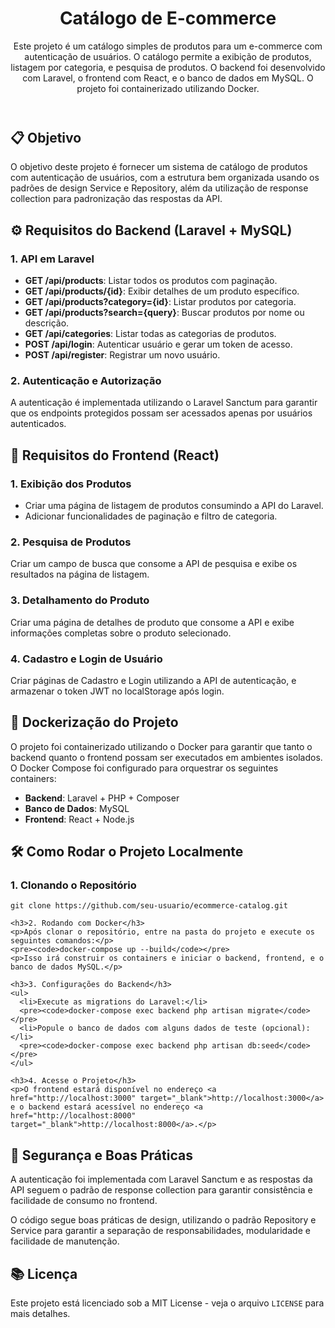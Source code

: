 <!DOCTYPE html>
<html lang="pt-br">
<head>
  <meta charset="UTF-8">
  <meta name="viewport" content="width=device-width, initial-scale=1.0">

</head>
<body>
  <header>
    <h1>Catálogo de E-commerce</h1>
    <p>Este projeto é um catálogo simples de produtos para um e-commerce com autenticação de usuários. O catálogo permite a exibição de produtos, listagem por categoria, e pesquisa de produtos. O backend foi desenvolvido com Laravel, o frontend com React, e o banco de dados em MySQL. O projeto foi containerizado utilizando Docker.</p>
  </header>
  
  <section>
    <h2>📋 Objetivo</h2>
    <p>O objetivo deste projeto é fornecer um sistema de catálogo de produtos com autenticação de usuários, com a estrutura bem organizada usando os padrões de design Service e Repository, além da utilização de response collection para padronização das respostas da API.</p>
  </section>

  <section>
    <h2>⚙️ Requisitos do Backend (Laravel + MySQL)</h2>
    <h3>1. API em Laravel</h3>
    <ul>
      <li><strong>GET /api/products</strong>: Listar todos os produtos com paginação.</li>
      <li><strong>GET /api/products/{id}</strong>: Exibir detalhes de um produto específico.</li>
      <li><strong>GET /api/products?category={id}</strong>: Listar produtos por categoria.</li>
      <li><strong>GET /api/products?search={query}</strong>: Buscar produtos por nome ou descrição.</li>
      <li><strong>GET /api/categories</strong>: Listar todas as categorias de produtos.</li>
      <li><strong>POST /api/login</strong>: Autenticar usuário e gerar um token de acesso.</li>
      <li><strong>POST /api/register</strong>: Registrar um novo usuário.</li>
    </ul>
    <h3>2. Autenticação e Autorização</h3>
    <p>A autenticação é implementada utilizando o Laravel Sanctum para garantir que os endpoints protegidos possam ser acessados apenas por usuários autenticados.</p>
  </section>

  <section>
    <h2>🎨 Requisitos do Frontend (React)</h2>
    <h3>1. Exibição dos Produtos</h3>
    <ul>
      <li>Criar uma página de listagem de produtos consumindo a API do Laravel.</li>
      <li>Adicionar funcionalidades de paginação e filtro de categoria.</li>
    </ul>
    <h3>2. Pesquisa de Produtos</h3>
    <p>Criar um campo de busca que consome a API de pesquisa e exibe os resultados na página de listagem.</p>
    <h3>3. Detalhamento do Produto</h3>
    <p>Criar uma página de detalhes de produto que consome a API e exibe informações completas sobre o produto selecionado.</p>
    <h3>4. Cadastro e Login de Usuário</h3>
    <p>Criar páginas de Cadastro e Login utilizando a API de autenticação, e armazenar o token JWT no localStorage após login.</p>
  </section>

  <section>
    <h2>🐳 Dockerização do Projeto</h2>
    <p>O projeto foi containerizado utilizando o Docker para garantir que tanto o backend quanto o frontend possam ser executados em ambientes isolados. O Docker Compose foi configurado para orquestrar os seguintes containers:</p>
    <ul>
      <li><strong>Backend</strong>: Laravel + PHP + Composer</li>
      <li><strong>Banco de Dados</strong>: MySQL</li>
      <li><strong>Frontend</strong>: React + Node.js</li>
    </ul>
  </section>

  <section>
    <h2>🛠️ Como Rodar o Projeto Localmente</h2>
    <h3>1. Clonando o Repositório</h3>
    <pre><code>git clone https://github.com/seu-usuario/ecommerce-catalog.git</code></pre>
    
    <h3>2. Rodando com Docker</h3>
    <p>Após clonar o repositório, entre na pasta do projeto e execute os seguintes comandos:</p>
    <pre><code>docker-compose up --build</code></pre>
    <p>Isso irá construir os containers e iniciar o backend, frontend, e o banco de dados MySQL.</p>
    
    <h3>3. Configurações do Backend</h3>
    <ul>
      <li>Execute as migrations do Laravel:</li>
      <pre><code>docker-compose exec backend php artisan migrate</code></pre>
      <li>Popule o banco de dados com alguns dados de teste (opcional):</li>
      <pre><code>docker-compose exec backend php artisan db:seed</code></pre>
    </ul>

    <h3>4. Acesse o Projeto</h3>
    <p>O frontend estará disponível no endereço <a href="http://localhost:3000" target="_blank">http://localhost:3000</a> e o backend estará acessível no endereço <a href="http://localhost:8000" target="_blank">http://localhost:8000</a>.</p>
  </section>

  <section>
    <h2>🔐 Segurança e Boas Práticas</h2>
    <p>A autenticação foi implementada com Laravel Sanctum e as respostas da API seguem o padrão de response collection para garantir consistência e facilidade de consumo no frontend.</p>
    <p>O código segue boas práticas de design, utilizando o padrão Repository e Service para garantir a separação de responsabilidades, modularidade e facilidade de manutenção.</p>
  </section>

  <section>
    <h2>📚 Licença</h2>
    <p>Este projeto está licenciado sob a MIT License - veja o arquivo <code>LICENSE</code> para mais detalhes.</p>
  </section>
</body>
</html>
